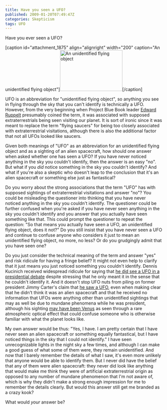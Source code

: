 ```yaml
---
title: Have you seen a UFO?
published: 2009-01-20T07:49:47Z
categories: Skepticism
tags: UFO
---
```


Have you ever seen a UFO?

[caption id="attachment_1875" align="alignright" width="200" caption="An unidentified flying object"]<a href="http://commons.wikimedia.org/wiki/File:115_unknown_object.jpg"><img src="http://blog.chungyc.org/wp-content/uploads/2009/01/115_unknown_object-200x131.jpg" alt="An unidentified flying object" title="Unidentified flying object" width="200" height="131" class="size-medium wp-image-1875" /></a>[/caption]

UFO is an abbreviation for "unidentified flying object", so anything you see in flying through the sky that you can't identify is technically a UFO.  However, from the very beginning when Project Blue Book leader <a href="http://en.wikipedia.org/wiki/Edward_J._Ruppelt">Edward Ruppelt</a> presumably coined the term, it was associated with supposed extraterrestrials being seen visiting our planet.  It is sort of ironic since it was meant to replace the term "flying saucers" for being too closely associated with extraterrestrial visitations, although there is also the additional factor that not all UFOs looked like saucers.

Given both meanings of "UFO" as an abbreviation for an unidentified flying object and as a sighting of an alien spacecraft, how should one answer when asked whether one has seen a UFO?  If you have never noticed anything in the sky you couldn't identify, then the answer is an easy "no".  But what if you <em>did</em> notice something in the sky you couldn't identify?  And what if you're also a skeptic who doesn't leap to the conclusion that it's an alien spacecraft or something else just as fantastical?

<!--more-->

Do you worry about the strong associations that the term "UFO" has with supposed sightings of extraterrestrial visitations and answer "no"?  You could be misleading the questioner into thinking that you have never noticed anything in the sky you couldn't identify.  The questioner could be further confused when you're asked if you have never seen anything in the sky you couldn't identify and you answer that you actually have seen something like that.  This could prompt the questioner to repeat the question: "So that means you actually have seen a UFO, an unidentified flying object, does it not?"  Do you still insist that you have never seen a UFO and continue to confuse anyone who considers it just to mean an unidentified flying object, no more, no less?  Or do you grudgingly admit that you have seen one?

Do you just consider the technical meaning of the term and answer "yes" and risk ridicule for having a fringe belief?  It might not even help to clarify that it just means you just noticed something you couldn't identify.  Dennis Kucinich received widespread ridicule for saying that <a href="http://www.telegraph.co.uk/news/worldnews/1568084/US-presidential-candidate-insists-he-saw-UFO.html">he did see a UFO in a presidential debate</a> despite stressing that he only meant it in the sense that he couldn't identify it.  And it doesn't stop UFO nuts from piling on former president Jimmy Carter's claim that <a href="http://www.straightdope.com/columns/read/42/did-jimmy-carter-really-see-a-ufo">he saw a UFO</a>, even when making clear that he didn't think it was an alien spacecraft and that he received no information that UFOs were anything other than unidentified sightings that may as well be due to mundane phenomena while he was president, although his sighting <a href="http://www.theskepticsguide.org/skepticsguide/podcastinfo.asp?pid=105">may have been Venus</a> as seen through a rare atmospheric optical effect that could confuse someone who is otherwise familiar with what the planet looks like.

My own answer would be thus: "Yes, I have.  I am pretty certain that I have never seen an alien spacecraft or something equally fantastical, but I have noticed things in the sky that I could not identify."  I have seen unrecognizable lights in the night sky a few times, and although I can make a good guess of what some of them were, they remain unidentified.  And now that I barely remember the details of what I saw, it's even more unlikely that anyone would be able to identify them.  But I never did have the belief that any of them were alien spacecraft: they never did look like anything that would make me think they were of artificial extraterrestrial origin as opposed to any number of mundane phenomenon that I'm not aware of, which is why they didn't make a strong enough impression for me to remember the details clearly.  But would this answer still get me branded as a crazy kook?

What would <em>your</em> answer be?

